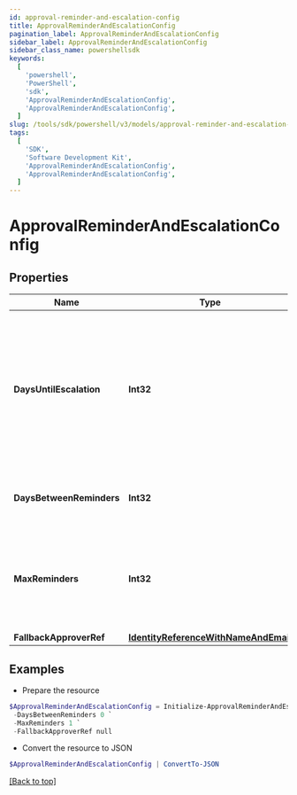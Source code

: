 ```yaml
---
id: approval-reminder-and-escalation-config
title: ApprovalReminderAndEscalationConfig
pagination_label: ApprovalReminderAndEscalationConfig
sidebar_label: ApprovalReminderAndEscalationConfig
sidebar_class_name: powershellsdk
keywords:
  [
    'powershell',
    'PowerShell',
    'sdk',
    'ApprovalReminderAndEscalationConfig',
    'ApprovalReminderAndEscalationConfig',
  ]
slug: /tools/sdk/powershell/v3/models/approval-reminder-and-escalation-config
tags:
  [
    'SDK',
    'Software Development Kit',
    'ApprovalReminderAndEscalationConfig',
    'ApprovalReminderAndEscalationConfig',
  ]
---
```


# ApprovalReminderAndEscalationConfig

## Properties

| Name | Type | Description | Notes |
| --- | --- | --- | --- |
| **DaysUntilEscalation** | **Int32** | Number of days to wait before the first reminder. If no reminders are configured, then this is the number of days to wait before escalation. | [optional] |
| **DaysBetweenReminders** | **Int32** | Number of days to wait between reminder notifications. | [optional] |
| **MaxReminders** | **Int32** | Maximum number of reminder notification to send to the reviewer before approval escalation. | [optional] |
| **FallbackApproverRef** | [**IdentityReferenceWithNameAndEmail**](identity-reference-with-name-and-email) |  | [optional] |

## Examples

- Prepare the resource

```powershell
$ApprovalReminderAndEscalationConfig = Initialize-ApprovalReminderAndEscalationConfig  -DaysUntilEscalation 0 `
 -DaysBetweenReminders 0 `
 -MaxReminders 1 `
 -FallbackApproverRef null
```

- Convert the resource to JSON

```powershell
$ApprovalReminderAndEscalationConfig | ConvertTo-JSON
```

[[Back to top]](#)
